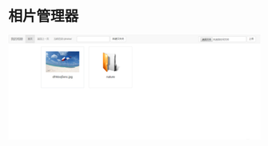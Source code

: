 # 相片管理器
![image](https://raw.githubusercontent.com/Newway1997/PhotosManagement/master/images/image1.PNG)